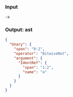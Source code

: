 ### Input
```js parse:expr
~a
```

### Output: ast
```json
{
  "Unary": {
    "span": "0:2",
    "operator": "BitwiseNot",
    "argument": {
      "IdentRef": {
        "span": "1:2",
        "name": "a"
      }
    }
  }
}
```
